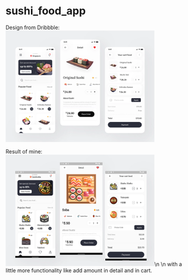 # sushi_food_app

Design from Dribbble:<br />
<img src="https://raw.githubusercontent.com/ThearithThearith/sushi_food_app/master/assets/screenshot/sushi.png" width="400" />

Result of mine:<br />
<img src="https://raw.githubusercontent.com/ThearithThearith/sushi_food_app/master/assets/screenshot/mine.png" width="400" />\n
\n
with a little more functionality like add amount in detail and in cart.
